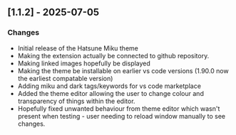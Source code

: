 ## [1.1.2] - 2025-07-05

### Changes

* Initial release of the Hatsune Miku theme
* Making the extension actually be connected to github repository.
* Making linked images hopefully be displayed
* Making the theme be installable on earlier vs code versions (1.90.0 now the earliest compatable version)
* Adding miku and dark tags/keywords for vs code marketplace
* Added the theme editor allowing the user to change colour and transparency of things within the editor.
* Hopefully fixed unwanted behaviour from theme editor which wasn't present when testing - user needing to reload window manually to see changes.